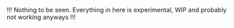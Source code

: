 !!! Nothing to be seen. Everything in here is experimental, WIP and probably not working anyways !!!

